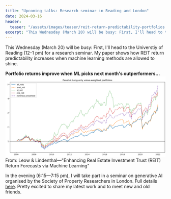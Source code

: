```yaml
---
title: "Upcoming talks: Research seminar in Reading and London"
date: 2024-03-16
header:
  teaser: "/assets/images/teaser/reit-return-predictability-portfolios.png"
excerpt: "This Wednesday (March 20) will be busy: First, I'll head to the Universtiy of Reading (12–1 pm) for a research seminar. My paper shows how REIT return predictability increases when machine learning methods are allowed to shine. In the evening (6:15—7:15 pm), I will take part in a seminar on generative AI organised by the Society of Property Researchers in London. Full details <a class='external-link' href='https://www.sprweb.com/Public/Public/Events/Event_DisplayMain.aspx?EventKey=80b608cd-ac8c-4ab7-a625-5b18f7eb4d56&iSearchResult=true'>here</a>. Pretty excited to share my work and to meet new and old friends."
---
```


This Wednesday (March 20) will be busy: First, I'll head to the Universtiy of Reading (12–1 pm) for a research seminar. My paper shows how REIT return predictability increases when machine learning methods are allowed to shine.

**Portfolio returns improve when ML picks next month's outperformers...**
<img src="/assets/images/teaser/reit-return-predictability-portfolios.png">
From: Leow & Lindenthal—"Enhancing Real Estate Investment Trust (REIT) Return Forecasts via Machine Learning"


In the evening (6:15—7:15 pm), I will take part in a seminar on generative AI organised by the Society of Property Researchers in London. Full details <a href='https://www.sprweb.com/Public/Public/Events/Event_DisplayMain.aspx?EventKey=80b608cd-ac8c-4ab7-a625-5b18f7eb4d56&iSearchResult=true' class="external-link">here</a>. Pretty excited to share my latest work and to meet new and old friends.
